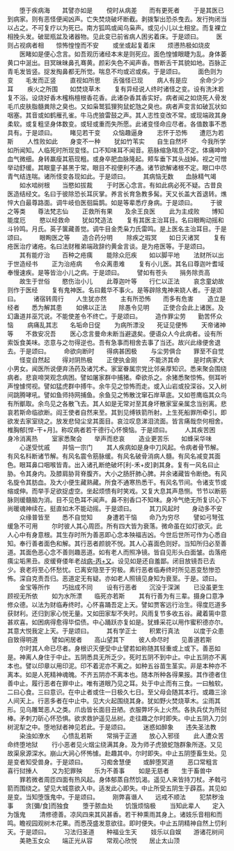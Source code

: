 <!-- { "loadSidebar": true } -->
　　堕于疾病海　　其譬亦如是
　　傥时从病差　　而有更死者
　　于是其医已到病家。则有恶怪便闻凶声。亡失焚烧破坏断截。剥拨掣出恐杀曳去。发行拘闭当以占之。不可复疗以为死已。南方狐鸣或闻乌枭声。或见小儿以土相坌。而复裸立相挽头发。破罂瓶盆及诸器物。见此变已前省病人困劣着床。于是颂曰。
　　医则占视病者相　　惊怖惶惶而不安
　　或坐或起复着床　　烦懑热极如烧皮
　　医睹如是便心念言。如吾观历诸经本末是则死应。面色惶懅眼睫为乱。身体萎黄口中涎出。目冥昧昧鼻孔骞黄。颜彩失色不闻声香。唇断舌干其貌如地。百脉正青毛发皆竖。捉发掏鼻都无所觉。喘息不均或迟或疾。于是颂曰。
　　面色则为变　　毛发而正竖
　　直视如所思　　舌强怪已现
　　病人有是应　　余命少少耳
　　疾火之所围　　如焚烧草木
　　复有异经说人终时诸怪之变。设有洗沐若复不浴。设烧好香木櫁栴檀根香花香。此诸杂香其香实好。病者闻之如烧死人骨发毛爪皮肤脂髓粪除之臭也。又如枭鹫狐狸狗鼠蛇虺之臭也。病者声变言如破瓦状如咽塞。其音或如鹤雁孔雀。牛马虎狼雷鼓之声。其人志性变改不常。或现端政其身柔软。或复粗坚身体数变。或轻或重而失所愿。此诸变怪命应尽者。各值数事不悉具有。于是颂曰。
　　睹见若干变　　众恼趣逼身
　　志怀于恐怖　　遭厄为若斯
　　人性败如此　　身变不一种
　　犹如竹苇实　　自生自然坏
　　今我所学如所闻知。人临死时所现变怪。口不知味耳不闻音。筋脉缩急喘息不定。体痛呻吟血气微细。身转羸瘦其筋现粗。或身卒肥血脉隆起。颊车垂下其头战掉。视之可憎举动舒缓。其眼童子甚黑于常。眼目不视便利不通。诸节欲解诸根不定。眼口中尽青气结连喘。诸所怪变各现如此。于是颂曰。
　　其病恼无数　　血脉精气竭
　　如水啮树根　　当愍如拔裁
　　于时医心念言。有如此病必死不疑。古昔良医造结经文。名曰于彼除恐长耳灰掌。养言长育急教多髯。天又长盖大首退转。燋悴大白最尊路面。调牛岐伯医徊扁鹊。如是等辈悉疗身病。于是颂曰。
　　于彼之等类　　尊法梵志仙
　　正救所有果　　及余王良医
　　此为主成败　　博知能度厄
　　愍以经救命　　犹如梵造法
　　复有其医主治耳目。名曰眼眴动摇和斗铃鸣。月氏。英子箧藏善觉。调牛目金秃枭力氏雷鸣。是上医名主治耳目。于是颂曰。
　　眼眴医之等　　造合药分明
　　除疾之瑕冥　　如日灭诸冥
　　复有疮医治疗诸疮。名曰法财稚弟端政辞约黄金言谈。是为疮医等。于是颂曰。
　　其有能疗治　　百种之疮痍
　　能除众厄疾　　如以脚平地
　　法财所以出　　于世造经书
　　正为治疮病　　令众离患难
　　复有小儿医。其名曰尊迦叶耆域奉慢速疾。是等皆治小儿之病。于是颂曰。
　　譬如有苍头　　捐务除贡高
　　故生于世俗　　愍伤治小儿
　　此尊迦叶等　　行仁以正法
　　哀念童幼故　　则作于医经
　　复有鬼神医。名曰戴华不事火。是等辟除鬼神来娆人者。于是颂曰。
　　诸宿转周行　　人生犹亦然
　　主有所恐怖　　而多有危害
　　造立是经者　　悉为解其患
　　如佛以正法　　除愚令见明
　　正使合会此上诸医。及幻蛊道并巫咒说。不能使差令不终亡。于是颂曰。
　　造作罪尘劳　　勤苦怀众恼
　　病痛乱其志　　名垢命日促
　　为病所漂没　　死证见便怖
　　天帝诸神等　　不救安况吾
　　医心念言曼命未断当避退矣。便语众人今此病者。设有所索饭食美味。恣意与之勿得逆也。吾有急事而相舍去事了当还。故兴此缘便舍退去。于是颂曰。
　　命欲向断时　　得病甚困极
　　与尘劳俱合　　罪至不自觉
　　怪变自然起　　得对阴热极
　　正使执金刚　　不能济其命
　　是时病家大小男女。闻医所说便弃汤药及诸咒术。家室眷属宗党比邻亲厚知识。悉来聚会围绕病者。悲哀啼哭观念病困。譬如屠家群中捕猪。牵欲杀之。余猪悉聚惊怖。侧耳听声惶懅愕视。譬如猛虎群中搏牛。余牛见之惊怖而走。或入山岩或投深谷。又入树间跳腾哮吼。譬如鱼师持网捕鱼。余鱼见之怖散沈窜石岸草底。又如苍鹰临其众鸟有所爴取。余鸟见之各散飞去。其人如是无常对至其身坏散家室亲属念当别离。悲哀若斯命临欲断。阎王使者自然来至。其到见缚铁箭所射。上生死船罪所牵引。即欲发去家室绕之。放发悲恸尘坌其面目。哀泣叹息涕泪流面。皆言痛哉奈何相舍。椎胸郁[悍-干+月]。称叹病者若干德行心怀懊恼。于是颂曰。
　　人其疾苦困　　身冷消离热
　　室家悉聚会　　举声而悲哀
　　造业更苦乐　　如蜂采华味
　　心遂受忧戚　　并恼一宗门
　　其人疾病如是身中刀风起。令病者骨节解。有风名科断诸节解。有风名震令筋脉缓。有风名破骨消病人髓。有风名减变其面色。眼耳鼻口咽喉皆青。出入诸孔断绝破坏[利-禾+皮]剥其身。复有一风名曰止胁。令其身内。及膝肩胁背脊腹齐。大小之肠肝肺心脾。并余诸藏皆令断绝。有风名旋令其肪血。及大小便生藏熟藏。所食不通寒热悉干。有风名节间。令诸支节或缩或伸。而举手足欲捉虚空。坐起烦愦有时笑戏。又复大息其声恳恻。节节以断筋脉则缓髓脑为消。目不见色耳不闻声。鼻不别香口不知味。身冷气绝无所复识心下尚暖魂神续在。挺直如木不能动摇。于是颂曰。
　　其刀风起时　　身动多不安
　　众缘普皆至　　悉不自觉知
　　身遭若干恼　　命乃为穷尽
　　譬如弓弩弦　　缓急不可用
　　尔时彼人其心周匝。所有四大皆为衰落。微命虽在如灯欲灭。此人心中有身意根。其生存时所为善恶即心念本殃福吉凶。今世后世所可作为心悉自知。奉行善者面色和解。其行恶者颜貌不悦。其人心喜面色则好。当知所归必至善道。其面色恶心念不善则趣恶道。如有老人而照净镜。皆自见形头白面皱。齿落疮痍尘垢黑丑。皮缓脊偻年老战[病-丙+又](音又)。设见如是还自羞鄙。闭目放镜吾已去少。衰老将至心怀愁忧。已离安隐至于穷极。素行恶者临寿终时所见恶变愁惨恐怖。深自克责吾归。恶道定无有疑。亦如老人照镜见身知为衰至。于是。颂曰。
　　金宝等所作　　巧拙成不同
　　设有行恶者　　沉没于深渊
　　已没虽更生　　顾视无所依
　　如为水所漂　　临死亦若斯
　　其有行善为有三辈。摄身口意净修众德。以法为财临寿终时。心怀喜踊吾定上天。譬如贾客远行治生。得度厄道多获财利。还归到家心悦无量。又如田家犁不失时。风雨复节多收五谷。藏着篅中意甚欢喜。如困病得愈得毕偿债。中心踊跃亦复如是。犹蜂采花以用作蜜积德亦尔。其意大悦我定上天。于是颂曰。
　　其有学正士　　积累行真法
　　以度于众患　　自致得明道
　　譬如闲居者　　高山望其下
　　彼人命尽时　　见善道若斯
　　尔时其人命已尽者。身根识灭便受中止譬若如称随其轻重或上或下。善恶如是。神离人身住于中止。五阴悉具无所乏少。死时五阴不到中止。中止五阴亦不离本也。譬以印章以用印泥。印不着泥亦不离之。如种五谷苗生茎实。非是本种亦不离本。如是人死精神魂魄。不齐五阴亦不离本也。随本所种各得果报。其作德者住善中止。履行恶者在罪中止。唯有道眼乃见之耳。处于中止而有三食。一曰触软。二曰心食。三曰意识。在中止者或住一日极久七日。至父母会随其本行。或趣三涂人间天上。行恶多者在中止中。见大火起围绕其身。犹如野火焚烧草木。尘雨其形。见乌雕鹫恶人之类。爪齿皆长面目丑陋。衣服弊坏头上火然。各执兵仗为所挝棒。矛刺刀斫心怀恐惧。欲求救护遥见丛树。走往趣之尔时即失。中止五阴入刀剑树泥犁之中。堕地狱者神见若此。于是颂曰。
　　迷惑如醉象　　违失圣法教
　　染浊如潦水　　心愦乱若斯
　　常捐于正道　　放心入邪径
　　此人遭众苦　　命终堕地狱
　　行小恶者见火烟尘绕满其身。及为师子虎狼蛇虺群象所逐。又见故渠泉源深水。崩山大涧心怀怖懅。赴趣其中。尔时即失。中止五阴堕畜生处。见是变者知受兽身。于是颂曰。
　　习痴舍慧便　　或醉堕冥道
　　恶口常粗言　　喜行挝捶人
　　又为犯罪殃　　乐为不善事
　　如是无慈者　　生于畜兽中
　　罪若微者周匝四面有热风起。身体郁蒸自然饥渴。遥见人来皆持刀杖。矛戟弓箭而围绕之。望见大城意欲入中。适发此心即失。中止所受五阴生于薜荔。其见如是变。当知堕饿鬼中。于是颂曰。
　　刚弊喜谮人　　远戒不顺法
　　犯禁秽浊事　　贪[彌/食]而独食
　　堕于脓血处　　饥饿烦恼极
　　当知此辈人　　定入为饿鬼
　　清修德善。凉风四来其风甚香。若干种熏雨其身上。诸妓乐音相和而鸣。瞻视园观树木花果。而悉茂盛发意欲往。即时便失。中止五阴精神自然上忉利天。于是颂曰。
　　习法归圣道　　种福业生天
　　妓乐以自娱　　游诸花树间
　　美艳玉女众　　端正光从容
　　常观心欣悦　　居止太山顶
